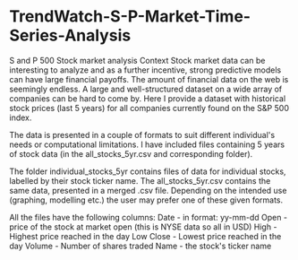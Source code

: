 # TrendWatch-S-P-Market-Time-Series-Analysis
S and P 500 Stock market analysis
Context
Stock market data can be interesting to analyze and as a further incentive, strong predictive models can have large financial payoffs. The amount of financial data on the web is seemingly endless. A large and well-structured dataset on a wide array of companies can be hard to come by. Here I provide a dataset with historical stock prices (last 5 years) for all companies currently found on the S&P 500 index.

The data is presented in a couple of formats to suit different individual's needs or computational limitations. I have included files containing 5 years of stock data (in the all_stocks_5yr.csv and corresponding folder).

The folder individual_stocks_5yr contains files of data for individual stocks, labelled by their stock ticker name. The all_stocks_5yr.csv contains the same data, presented in a merged .csv file. Depending on the intended use (graphing, modelling etc.) the user may prefer one of these given formats.

All the files have the following columns:
Date - in format: yy-mm-dd
Open - price of the stock at market open (this is NYSE data so all in USD)
High - Highest price reached in the day
Low Close - Lowest price reached in the day
Volume - Number of shares traded
Name - the stock's ticker name

